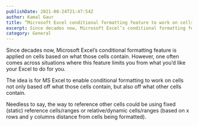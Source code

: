 ```yaml
---
publishDate: 2021-08-24T21:47:54Z
author: Kamal Gaur
title: “Microsoft Excel conditional formatting feature to work on cells based off what other cells contain” 
excerpt: Since decades now, Microsoft Excel’s conditional formatting feature is applied on cells based on what those cells contain. However, one often comes across situations where… 
category: General
---
```


Since decades now, Microsoft Excel’s conditional formatting feature is applied on cells based on what those cells contain. However, one often comes across situations where this feature limits you from what you’d like your Excel to do for you.

The idea is for MS Excel to enable conditional formatting to work on cells not only based off what those cells contain, but also off what other cells contain.

Needless to say, the way to reference other cells could be using fixed (static) reference cells/ranges or relative/dynamic cells/ranges (based on x rows and y columns distance from cells being formatted).
